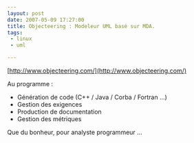 ```yaml
---
layout: post
date: 2007-05-09 17:27:00
title: Objecteering : Modeleur UML basé sur MDA.
tags:
 - linux
 - uml

---
```


[http://www.objecteering.com/](http://www.objecteering.com/)

Au programme :

  * Génération de code (C++ / Java / Corba / Fortran ...)
  * Gestion des exigences
  * Production de documentation
  * Gestion des métriques

Que du bonheur, pour analyste programmeur ...
